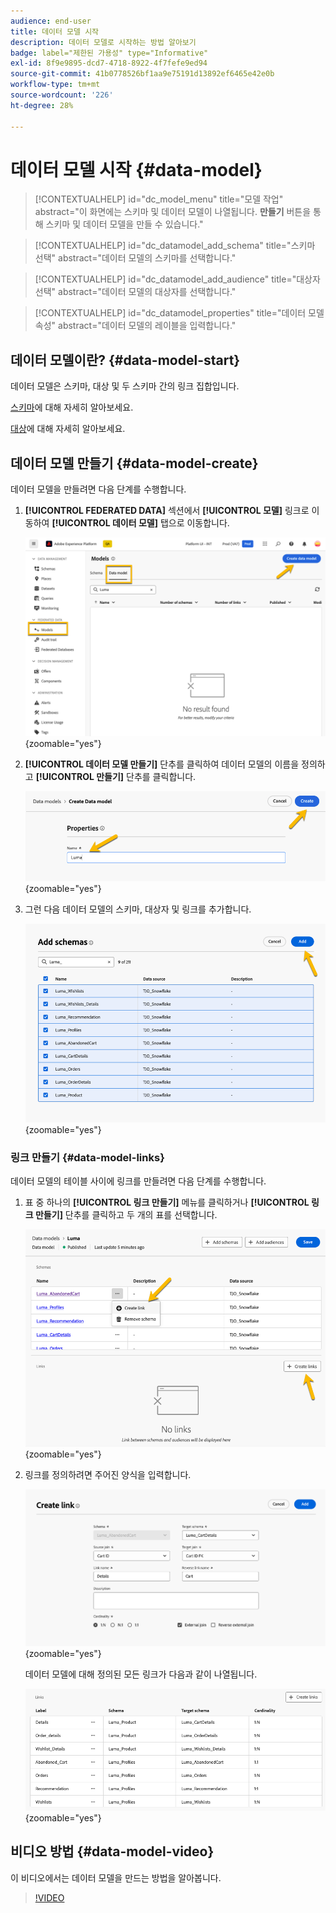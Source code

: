 ```yaml
---
audience: end-user
title: 데이터 모델 시작
description: 데이터 모델로 시작하는 방법 알아보기
badge: label="제한된 가용성" type="Informative"
exl-id: 8f9e9895-dcd7-4718-8922-4f7fefe9ed94
source-git-commit: 41b0778526bf1aa9e75191d13892ef6465e42e0b
workflow-type: tm+mt
source-wordcount: '226'
ht-degree: 28%

---
```


# 데이터 모델 시작 {#data-model}

>[!CONTEXTUALHELP]
>id="dc_model_menu"
>title="모델 작업"
>abstract="이 화면에는 스키마 및 데이터 모델이 나열됩니다. **만들기** 버튼을 통해 스키마 및 데이터 모델을 만들 수 있습니다."

>[!CONTEXTUALHELP]
>id="dc_datamodel_add_schema"
>title="스키마 선택"
>abstract="데이터 모델의 스키마를 선택합니다."


>[!CONTEXTUALHELP]
>id="dc_datamodel_add_audience"
>title="대상자 선택"
>abstract="데이터 모델의 대상자를 선택합니다."

>[!CONTEXTUALHELP]
>id="dc_datamodel_properties"
>title="데이터 모델 속성"
>abstract="데이터 모델의 레이블을 입력합니다."


## 데이터 모델이란? {#data-model-start}

데이터 모델은 스키마, 대상 및 두 스키마 간의 링크 집합입니다.

[스키마](../customer/schemas.md#schema-start)에 대해 자세히 알아보세요.

[대상](../start/audiences.md)에 대해 자세히 알아보세요.

## 데이터 모델 만들기 {#data-model-create}

데이터 모델을 만들려면 다음 단계를 수행합니다.

1. **[!UICONTROL FEDERATED DATA]** 섹션에서 **[!UICONTROL 모델]** 링크로 이동하여 **[!UICONTROL 데이터 모델]** 탭으로 이동합니다.

   ![](assets/datamodel_create.png){zoomable="yes"}

1. **[!UICONTROL 데이터 모델 만들기]** 단추를 클릭하여 데이터 모델의 이름을 정의하고 **[!UICONTROL 만들기]** 단추를 클릭합니다.

   ![](assets/datamodel_name.png){zoomable="yes"}

1. 그런 다음 데이터 모델의 스키마, 대상자 및 링크를 추가합니다.

   ![](assets/datamodel_schemas.png){zoomable="yes"}

### 링크 만들기 {#data-model-links}

데이터 모델의 테이블 사이에 링크를 만들려면 다음 단계를 수행합니다.

1. 표 중 하나의 **[!UICONTROL 링크 만들기]** 메뉴를 클릭하거나 **[!UICONTROL 링크 만들기]** 단추를 클릭하고 두 개의 표를 선택합니다.

   ![](assets/datamodel_createlinks.png){zoomable="yes"}

1. 링크를 정의하려면 주어진 양식을 입력합니다.

   ![](assets/datamodel_link.png){zoomable="yes"}

   데이터 모델에 대해 정의된 모든 링크가 다음과 같이 나열됩니다.

   ![](assets/datamodel_alllinks.png){zoomable="yes"}

## 비디오 방법 {#data-model-video}

이 비디오에서는 데이터 모델을 만드는 방법을 알아봅니다.

>[!VIDEO](https://video.tv.adobe.com/v/3432020)
